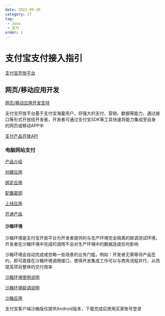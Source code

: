 ```yaml
---
date: 2022-09-20
category: IT
tag:
 - Java
 - 支付
order: 1
---
```


# 支付宝支付接入指引

<!-- more -->

[支付宝开放平台](https://open.alipay.com/)

## 网页/移动应用开发

[网页/移动应用开发支持](https://open.alipay.com/module/webApp)

支付宝开放平台基于支付宝海量用户，将强大的支付、营销、数据等能力，通过接口等形式开放给开发者，开发者可通过支付宝SDK等工具快速将能力集成至自身的网页或移动APP中

[支付产品开放API](https://opendocs.alipay.com/open/00a0ut#%E6%94%AF%E4%BB%98%E4%BA%A7%E5%93%81)

### 电脑网站支付

[产品介绍](https://opendocs.alipay.com/open/270/105898)

[创建应用](https://opendocs.alipay.com/open/03k9zr)

[绑定应用](https://opendocs.alipay.com/open/0128wr)

[配置密钥](https://opendocs.alipay.com/open/02nlga)

[上线应用](https://opendocs.alipay.com/open/200/golive)

[开通产品](https://opendocs.alipay.com/open/200/105314)

#### 沙箱环境

沙箱环境是支付宝开放平台为开发者提供的与生产环境完全隔离的联调测试环境，开发者在沙箱环境中完成的调用不会对生产环境中的数据造成任何影响

沙箱环境会自动完成或忽略一些场景的业务门槛，例如：开发者无需等待产品签约，即可直接在沙箱环境调用接口，使得开发集成工作可以与商务流程并行，从而提高项目整体的交付效率

[沙箱环境使用说明](https://opendocs.alipay.com/support/01razc)

[沙箱环境联调说明](https://opendocs.alipay.com/open/00dn7o)

[沙箱应用](https://open.alipay.com/develop/sandbox/app)

支付宝客户端沙箱版仅提供Android版本，下载完成后使用买家账号登录